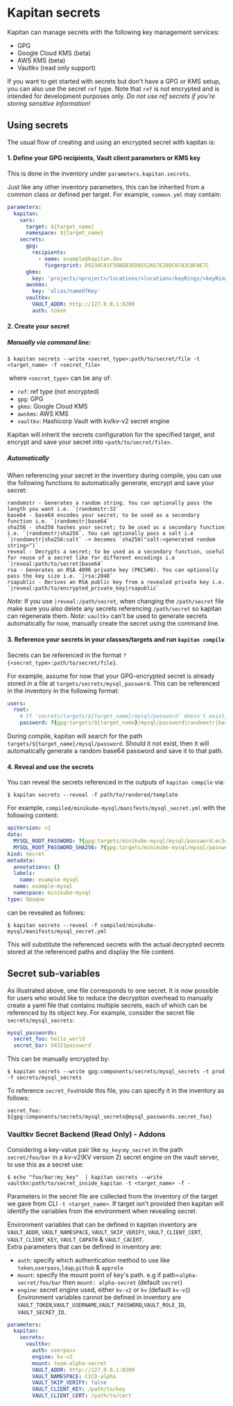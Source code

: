 # Kapitan secrets

Kapitan can manage secrets with the following key management services:

- GPG
- Google Cloud KMS (beta)
- AWS KMS (beta)
- Vaultkv (read only support)

If you want to get started with secrets but don't have a GPG or KMS setup, you can also use the secret `ref` type. Note that `ref` is not encrypted and is intended for development purposes only. *Do not use ref secrets if you're storing sensitive information!*

## Using secrets

The usual flow of creating and using an encrypted secret with kapitan is:

#### 1. Define your GPG recipients, Vault client parameters or KMS key 

This is done in the inventory under `parameters.kapitan.secrets`. 

Just like any other inventory parameters, this can be inherited from a common class or defined per target. For example, `common.yml` may contain:

```yaml
parameters:
  kapitan:
    vars:
      target: ${target_name}
      namespace: ${target_name}
    secrets:
      gpg:
        recipients:
          - name: example@kapitan.dev
            fingerprint: D9234C61F58BEB3ED8552A57E28DC07A3CBFAE7C
      gkms:
        key: 'projects/<project>/locations/<location>/keyRings/<keyRing>/cryptoKeys/<key>'
      awskms:
        key: 'alias/nameOfKey'
      vaultkv:
        VAULT_ADDR: http://127.0.0.1:8200
        auth: token
```

#### 2. Create your secret

##### Manually via command line:

```shell
$ kapitan secrets --write <secret_type>:path/to/secret/file -t <target_name> -f <secret_file>
```

​	where `<secret_type>` can be any of:

- `ref`: ref type (not encrypted)
- `gpg`: GPG
- `gkms`: Google Cloud KMS
- `awskms`: AWS KMS
- `vaultkv`: Hashicorp Vault with kv/kv-v2 secret engine

Kapitan will inherit the secrets configuration for the specified target, and encrypt and save your secret into `<path/to/secret/file>`.

##### Automatically

When referencing your secret in the inventory during compile, you can use the following functions to automatically generate, encrypt and save your secret:

```
randomstr - Generates a random string. You can optionally pass the length you want i.e. `|randomstr:32`
base64 - base64 encodes your secret; to be used as a secondary function i.e. `|randomstr|base64`
sha256 - sha256 hashes your secret; to be used as a secondary function i.e. `|randomstr|sha256`. You can optionally pass a salt i.e `|randomstr|sha256:salt` -> becomes `sha256("salt:<generated random string>")`
reveal - Decrypts a secret; to be used as a secondary function, useful for reuse of a secret like for different encodings i.e `|reveal:path/to/secret|base64`
rsa - Generates an RSA 4096 private key (PKCS#8). You can optionally pass the key size i.e. `|rsa:2048`
rsapublic - Derives an RSA public key from a revealed private key i.e. `|reveal:path/to/encrypted_private_key|rsapublic`
```

*Note*: If you use `|reveal:/path/secret`, when changing the `/path/secret` file make sure you also delete any secrets referencing `/path/secret` so kapitan can regenerate them.
*Note*: `vaultkv` can't be used to generate secrets automatically for now, manually create the secret using the command line.

#### 3. Reference your secrets in your classes/targets and run `kapitan compile`

Secrets can be referenced in the format `?{<secret_type>:path/to/secret/file}`.

For example, assume for now that your GPG-encrypted secret is already stored in a file at `targets/secrets/mysql_password`. This can be referenced in the inventory in the following format:

```yaml
users:
  root:
    # If 'secrets/targets/${target_name}/mysql/password' doesn't exist, we can automatically generate a random b64-encoded password as follows
    password: ?{gpg:targets/${target_name}/mysql/password|randomstr|base64}
```

During compile, kapitan will search for the path `targets/${target_name}/mysql/password`. Should it not exist, then it will automatically generate a random base64 password and save it to that path.

#### 4. Reveal and use the secrets

You can reveal the secrets referenced in the outputs of `kapitan compile` via:

```
$ kapitan secrets --reveal -f path/to/rendered/template
```

For example, `compiled/minikube-mysql/manifests/mysql_secret.yml` with the following content:

```yaml
apiVersion: v1
data:
  MYSQL_ROOT_PASSWORD: ?{gpg:targets/minikube-mysql/mysql/password:ec3d54de}
  MYSQL_ROOT_PASSWORD_SHA256: ?{gpg:targets/minikube-mysql/mysql/password_sha256:122d2732}
kind: Secret
metadata:
  annotations: {}
  labels:
    name: example-mysql
  name: example-mysql
  namespace: minikube-mysql
type: Opaque
```

can be revealed as follows:

```
$ kapitan secrets --reveal -f compiled/minikube-mysql/manifests/mysql_secret.yml
```

This will substitute the referenced secrets with the actual decrypted secrets stored at the referenced paths and display the file content.

## Secret sub-variables

As illustrated above, one file corresponds to one secret. It is now possible for users who would like to reduce the decryption overhead to manually create a yaml file that contains multiple secrets, each of which can be referenced by its object key. For example, consider the secret file `secrets/mysql_secrets`:

```yaml
mysql_passwords:
  secret_foo: hello_world
  secret_bar: 54321password
```

This can be manually encrypted by:

```
$ kapitan secrets --write gpg:components/secrets/mysql_secrets -t prod -f secrets/mysql_secrets
```

To reference `secret_foo`inside this file, you can specify it in the inventory as follows:

`secret_foo: ${gpg:components/secrets/mysql_secrets@mysql_passwords.secret_foo}`

### Vaultkv Secret Backend (Read Only) - Addons

Considering a key-value pair like `my_key`:`my_secret` in the path `secret/foo/bar` in a kv-v2(KV version 2) secret engine on the vault server, to use this as a secret use:  

```shell  
$ echo "foo/bar:my_key"  | kapitan secrets --write vaultkv:path/to/secret_inside_kapitan -t <target_name> -f -  
```  

Parameters in the secret file are collected from the inventory of the target we gave from CLI `-t <target_name>`. If target isn't provided then kapitan will identify the variables from the environment when revealing secret.

Environment variables that can be defined in kapitan inventory are `VAULT_ADDR`, `VAULT_NAMESPACE`, `VAULT_SKIP_VERIFY`, `VAULT_CLIENT_CERT`, `VAULT_CLIENT_KEY`, `VAULT_CAPATH` & `VAULT_CACERT`.  
Extra parameters that can be defined in inventory are:  
* `auth`: specify which authentication method to use like `token`,`userpass`,`ldap`,`github` & `approle`  
* `mount`: specify the mount point of key's path. e.g if path=`alpha-secret/foo/bar` then `mount: alpha-secret` (default `secret`)  
* `engine`: secret engine used, either `kv-v2` or `kv` (default `kv-v2`)  
Environment variables cannot be defined in inventory are `VAULT_TOKEN`,`VAULT_USERNAME`,`VAULT_PASSWORD`,`VAULT_ROLE_ID`,` VAULT_SECRET_ID`.  

```yaml  
parameters:
  kapitan:
    secrets:
      vaultkv:
        auth: userpass
        engine: kv-v2
        mount: team-alpha-secret
        VAULT_ADDR: http://127.0.0.1:8200
        VAULT_NAMESPACE: CICD-alpha
        VAULT_SKIP_VERIFY: false
        VAULT_CLIENT_KEY: /path/to/key
        VAULT_CLIENT_CERT: /path/to/cert
```

